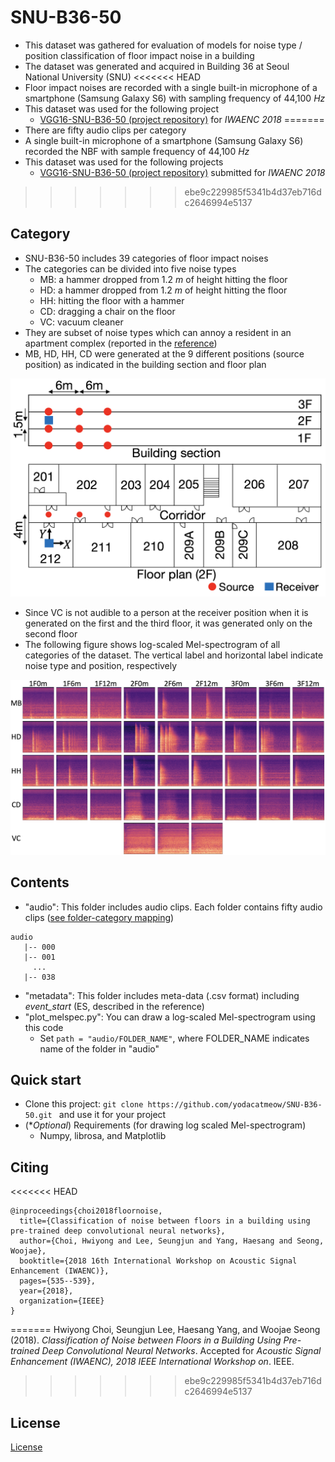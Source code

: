 # SNU-B36-50
- This dataset was gathered for evaluation of models for noise type / position classification of floor impact noise in a building
- The dataset was generated and acquired in Building 36 at Seoul National University (SNU)
<<<<<<< HEAD
- Floor impact noises are recorded with a single built-in microphone of a smartphone (Samsung Galaxy S6) with sampling frequency of 44,100 *Hz*
- This dataset was used for the following project
  - [VGG16-SNU-B36-50 (project repository)](https://github.com/yodacatmeow/VGG16-SNU-B36-50) for *IWAENC 2018*
=======
- There are fifty audio clips per category
- A single built-in microphone of a smartphone (Samsung Galaxy S6) recorded the NBF with sample frequency of 44,100 *Hz*
- This dataset was used for the following projects
  - [VGG16-SNU-B36-50 (project repository)](https://github.com/yodacatmeow/VGG16-SNU-B36-50) submitted for *IWAENC 2018*
>>>>>>> ebe9c229985f5341b4d37eb716dc2646994e5137




## Category

- SNU-B36-50 includes 39 categories of floor impact noises
- The categories can be divided into five noise types
  - MB: a hammer dropped from 1.2 *m* of height hitting the floor
  - HD: a hammer dropped from 1.2 *m* of height hitting the floor
  - HH: hitting the floor with a hammer
  - CD: dragging a chair on the floor
  - VC: vacuum cleaner
- They are subset of noise types which can annoy a resident in an apartment complex (reported in the  [reference](http://www.noiseinfo.or.kr/about/data_view.jsp?boardNo=199&keyfield=whole&keyword=&pg=1))
- MB, HD, HH, CD were generated at the 9 different positions (source position) as indicated in the building section and floor plan


![](https://github.com/yodacatmeow/SNU-B36-50/blob/master/figure/bldg-sec-floorplan.png)

- Since VC is not audible to a person at the receiver position when it is generated on the first and the third floor, it was generated only on the second floor
- The following figure shows log-scaled Mel-spectrogram of all categories of the dataset. The vertical label and horizontal label indicate noise type and position, respectively

![](https://github.com/yodacatmeow/SNU-B36-50/blob/master/figure/log-scaled-mel-spec.png)



## Contents

- "audio": This folder includes audio clips. Each folder contains fifty audio clips ([see folder-category mapping](https://github.com/yodacatmeow/SNU-B36-50/blob/master/folder-category-mapping.txt))

```
audio
   |-- 000
   |-- 001
     ...
   |-- 038 
```

- "metadata": This folder includes meta-data (.csv format) including *event_start* (ES, described in the reference)
- "plot_melspec.py": You can draw a log-scaled Mel-spectrogram using this code
  - Set ```path = "audio/FOLDER_NAME"```, where FOLDER_NAME indicates name of the folder in "audio"




## Quick start

- Clone this project:  ```git clone https://github.com/yodacatmeow/SNU-B36-50.git ```  and use it for your project
- (**Optional*) Requirements (for drawing log scaled Mel-spectrogram)
  - Numpy, librosa, and Matplotlib



## Citing

<<<<<<< HEAD
```
@inproceedings{choi2018floornoise,
  title={Classification of noise between floors in a building using pre-trained deep convolutional neural networks},
  author={Choi, Hwiyong and Lee, Seungjun and Yang, Haesang and Seong, Woojae},
  booktitle={2018 16th International Workshop on Acoustic Signal Enhancement (IWAENC)},
  pages={535--539},
  year={2018},
  organization={IEEE}
}
```
=======
Hwiyong Choi, Seungjun Lee, Haesang Yang, and Woojae Seong (2018). *Classification of Noise between Floors in a Building Using Pre-trained Deep Convolutional Neural Networks*.  Accepted for *Acoustic Signal Enhancement (IWAENC), 2018 IEEE International Workshop on*. IEEE.
>>>>>>> ebe9c229985f5341b4d37eb716dc2646994e5137



## License

[License](https://github.com/yodacatmeow/SNU-B36-50/blob/master/LICENSE)



